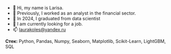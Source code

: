 - 👋 Hi, my name is Larisa.
- 🌱 Previously, I worked as an analyst in the financial sector.
- 🌱 In 2024, I graduated from data scientist
- 👀 I am currently looking for a job.
- 📫 laurakoles@yandex.ru

**Стек:**
Python, Pandas, Numpy, Seaborn, Matplotlib, Scikit-Learn, LightGBM, SQL


